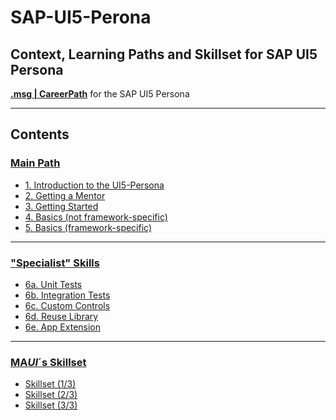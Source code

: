 # SAP-UI5-Perona

## Context, Learning Paths and Skillset for SAP UI5 Persona

[**.msg | CareerPath**](https://msg-careerpaths.github.io/roadmap/#/) for the SAP UI5 Persona

---

## Contents

### [Main Path]()

- [1. Introduction to the UI5-Persona]()
- [2. Getting a Mentor]()
- [3. Getting Started]()
- [4. Basics (not framework-specific)]()
- [5. Basics (framework-specific)]()

---

### ["Specialist" Skills]()

- [6a. Unit Tests]()
- [6b. Integration Tests]()
- [6c. Custom Controls]()
- [6d. Reuse Library]()
- [6e. App Extension]()

---

### [MA*UI*´s Skillset]()

- [Skillset (1/3)]()
- [Skillset (2/3)]()
- [Skillset (3/3)]()

